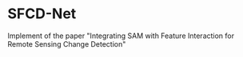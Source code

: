 # SFCD-Net
Implement of the paper "Integrating SAM with Feature Interaction for Remote Sensing Change Detection"
